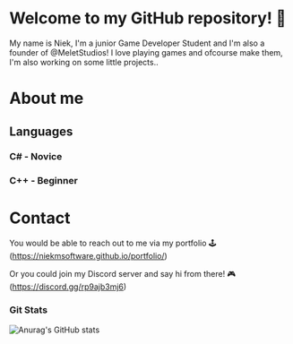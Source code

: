 # Welcome to my GitHub repository! 👋

My name is Niek, I'm a junior Game Developer Student and I'm also a founder of @MeletStudios!
I love playing games and ofcourse make them, I'm also working on some little projects..

# About me

## Languages
### C# - Novice
### C++ - Beginner

# Contact
You would be able to reach out to me via my portfolio 🕹️
(https://niekmsoftware.github.io/portfolio/)

Or you could join my Discord server and say hi from there! 🎮
(https://discord.gg/rp9ajb3mj6)

### Git Stats
![Anurag's GitHub stats](https://github-readme-stats.vercel.app/api?username=NiekMSoftware&show_icons=true&theme=tokyonight)
